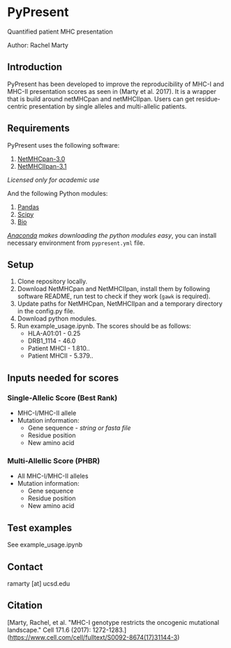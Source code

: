 PyPresent
========
Quantified patient MHC presentation

Author: Rachel Marty <br>

Introduction
--------
PyPresent has been developed to improve the reproducibility of MHC-I and MHC-II presentation scores as seen in (Marty et al. 2017). It is a wrapper that is build around netMHCpan and netMHCIIpan. Users can get residue-centric presentation by single alleles and multi-allelic patients.

Requirements 
---------
PyPresent uses the following software:

1. [NetMHCpan-3.0](http://www.cbs.dtu.dk/services/NetMHCpan-3.0/)
2. [NetMHCIIpan-3.1](http://www.cbs.dtu.dk/services/NetMHCIIpan-3.1/)

*Licensed only for academic use*

And the following Python modules:

1. [Pandas](https://pandas.pydata.org/)
2. [Scipy](https://www.scipy.org/)
3. [Bio](https://biopython.org/)

*[Anaconda](https://www.anaconda.com/download) makes downloading the python modules easy*, you can install necessary environment from `pypresent.yml` file.

Setup 
---------
1. Clone repository locally.
2. Download NetMHCpan and NetMHCIIpan, install them by following software README, run test to check if they work (`gawk` is required). 
3. Update paths for NetMHCpan, NetMHCIIpan and a temporary directory in the config.py file.
4. Download python modules. 
5. Run example_usage.ipynb. The scores should be as follows:
	* HLA-A01:01 - 0.25
	* DRB1_1114 - 46.0
	* Patient MHCI - 1.810..
	* Patient MHCII - 5.379..

Inputs needed for scores
------
### Single-Allelic Score (Best Rank)
* MHC-I/MHC-II allele
* Mutation information:
	* Gene sequence - *string or fasta file*
	* Residue position
	* New amino acid

### Multi-Allellic Score (PHBR)
* All MHC-I/MHC-II alleles
* Mutation information:
	* Gene sequence
	* Residue position
	* New amino acid

Test examples
------
See example_usage.ipynb

Contact
------
ramarty [at] ucsd.edu

Citation
------

[Marty, Rachel, et al. "MHC-I genotype restricts the oncogenic mutational landscape." Cell 171.6 (2017): 1272-1283.] (https://www.cell.com/cell/fulltext/S0092-8674(17)31144-3)
